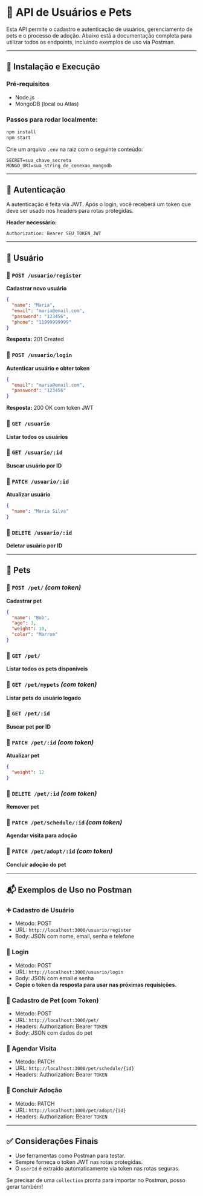 # 🐾 API de Usuários e Pets

Esta API permite o cadastro e autenticação de usuários, gerenciamento de pets e o processo de adoção. Abaixo está a documentação completa para utilizar todos os endpoints, incluindo exemplos de uso via Postman.

---

## 🚀 Instalação e Execução

### Pré-requisitos

* Node.js
* MongoDB (local ou Atlas)

### Passos para rodar localmente:

```bash
npm install
npm start
```

Crie um arquivo `.env` na raiz com o seguinte conteúdo:

```env
SECRET=sua_chave_secreta
MONGO_URI=sua_string_de_conexao_mongodb
```

---

## 🔐 Autenticação

A autenticação é feita via JWT. Após o login, você receberá um token que deve ser usado nos headers para rotas protegidas.

**Header necessário:**

```
Authorization: Bearer SEU_TOKEN_JWT
```

---

## 👤 Usuário

### 📍 `POST /usuario/register`

**Cadastrar novo usuário**

```json
{
  "name": "Maria",
  "email": "maria@email.com",
  "password": "123456",
  "phone": "11999999999"
}
```

**Resposta:** 201 Created

### 📍 `POST /usuario/login`

**Autenticar usuário e obter token**

```json
{
  "email": "maria@email.com",
  "password": "123456"
}
```

**Resposta:** 200 OK com token JWT

### 📍 `GET /usuario`

**Listar todos os usuários**

### 📍 `GET /usuario/:id`

**Buscar usuário por ID**

### 📍 `PATCH /usuario/:id`

**Atualizar usuário**

```json
{
  "name": "Maria Silva"
}
```

### 📍 `DELETE /usuario/:id`

**Deletar usuário por ID**

---

## 🐶 Pets

### 📍 `POST /pet/` *(com token)*

**Cadastrar pet**

```json
{
  "name": "Bob",
  "age": 3,
  "weight": 10,
  "color": "Marrom"
}
```

### 📍 `GET /pet/`

**Listar todos os pets disponíveis**

### 📍 `GET /pet/mypets` *(com token)*

**Listar pets do usuário logado**

### 📍 `GET /pet/:id`

**Buscar pet por ID**

### 📍 `PATCH /pet/:id` *(com token)*

**Atualizar pet**

```json
{
  "weight": 12
}
```

### 📍 `DELETE /pet/:id` *(com token)*

**Remover pet**

### 📍 `PATCH /pet/schedule/:id` *(com token)*

**Agendar visita para adoção**

### 📍 `PATCH /pet/adopt/:id` *(com token)*

**Concluir adoção do pet**

---

## 📬 Exemplos de Uso no Postman

### ➕ Cadastro de Usuário

* Método: POST
* URL: `http://localhost:3000/usuario/register`
* Body: JSON com nome, email, senha e telefone

### 🔐 Login

* Método: POST
* URL: `http://localhost:3000/usuario/login`
* Body: JSON com email e senha
* **Copie o token da resposta para usar nas próximas requisições.**

### 🐶 Cadastro de Pet (com Token)

* Método: POST
* URL: `http://localhost:3000/pet/`
* Headers: Authorization: Bearer `TOKEN`
* Body: JSON com dados do pet

### 📆 Agendar Visita

* Método: PATCH
* URL: `http://localhost:3000/pet/schedule/{id}`
* Headers: Authorization: Bearer `TOKEN`

### 🏡 Concluir Adoção

* Método: PATCH
* URL: `http://localhost:3000/pet/adopt/{id}`
* Headers: Authorization: Bearer `TOKEN`

---

## ✅ Considerações Finais

* Use ferramentas como Postman para testar.
* Sempre forneça o token JWT nas rotas protegidas.
* O `userId` é extraído automaticamente via token nas rotas seguras.

Se precisar de uma `collection` pronta para importar no Postman, posso gerar também!
